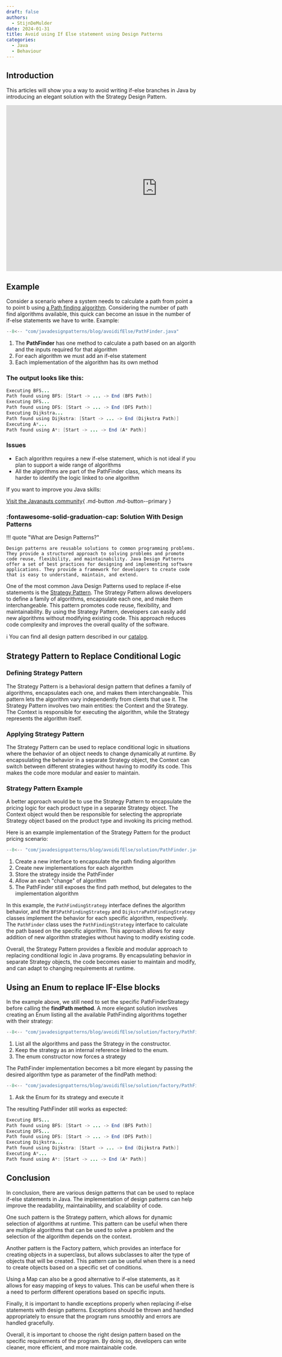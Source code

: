 ```yaml
---
draft: false 
authors: 
  - StijnDeMulder
date: 2024-01-31 
title: Avoid using If Else statement using Design Patterns
categories:
  - Java
  - Behaviour
---
```

## Introduction
This articles will show you a way to avoid writing if-else branches in Java by introducing an elegant solution with the Strategy Design Pattern.

<!-- more -->

<div class="video-wrapper">
  <iframe width="800" height="440" src="https://www.youtube.com/embed/wlBvGOZ570o?si=hKba1wBGYs-slIdc" title="YouTube video player" frameborder="0" allow="accelerometer; autoplay; clipboard-write; encrypted-media; gyroscope; picture-in-picture; web-share" referrerpolicy="strict-origin-when-cross-origin" allowfullscreen></iframe>
</div>

## Example
Consider a scenario where a system needs to calculate a path from point a to point b using [a Path finding algorithm](https://en.wikipedia.org/wiki/Pathfinding#:~:text=Pathfinding%20or%20pathing%20is%20the,shortest%20route%20between%20two%20points.). Considering
the number of path find algorithms available, this quick can become an issue in the number of if-else statements we have to write. Example:

``` java
--8<-- "com/javadesignpatterns/blog/avoidifElse/PathFinder.java"
```

1. The **PathFinder** has one method to calculate a path based on an algorith and the inputs required for that algorithm
2. For each algorithm we must add an if-else statement
3. Each implementation of the algorithm has its own method

### The output looks like this:

```java
Executing BFS...
Path found using BFS: [Start -> ... -> End (BFS Path)]
Executing DFS...
Path found using DFS: [Start -> ... -> End (DFS Path)]
Executing Dijkstra...
Path found using Dijkstra: [Start -> ... -> End (Dijkstra Path)]
Executing A*...
Path found using A*: [Start -> ... -> End (A* Path)]
```

### Issues

- Each algorithm requires a new if-else statement, which is not ideal if you plan to support a wide range of algorithms
- All the algorithms are part of the PathFinder class, which means its harder to identify the logic linked to one algorithm

If you want to improve you Java skills:

[Visit the Javanauts community](https://javanauts.dev){ .md-button .md-button--primary }

### :fontawesome-solid-graduation-cap: Solution With Design Patterns
!!! quote "What are Design Patterns?"

    Design patterns are reusable solutions to common programming problems. They provide a structured approach to solving problems and promote code reuse, flexibility, and maintainability. Java Design Patterns offer a set of best practices for designing and implementing software applications. They provide a framework for developers to create code that is easy to understand, maintain, and extend.


One of the most common Java Design Patterns used to replace if-else statements is the [Strategy Pattern](../../catalog/behavioral-patterns/strategy-pattern.md). The Strategy Pattern allows developers to define a family of algorithms, encapsulate each one, and make them interchangeable. This pattern promotes code reuse, flexibility, and maintainability. By using the Strategy Pattern, developers can easily add new algorithms without modifying existing code. This approach reduces code complexity and improves the overall quality of the software.

ℹ️ You can find all design pattern described in our [catalog](https://javadesignpatterns.com/catalog/).


Strategy Pattern to Replace Conditional Logic
---------------------------------------------

### Defining Strategy Pattern

The Strategy Pattern is a behavioral design pattern that defines a family of algorithms, encapsulates each one, and makes them interchangeable. This pattern lets the algorithm vary independently from clients that use it. The Strategy Pattern involves two main entities: the Context and the Strategy. The Context is responsible for executing the algorithm, while the Strategy represents the algorithm itself.

### Applying Strategy Pattern

The Strategy Pattern can be used to replace conditional logic in situations where the behavior of an object needs to change dynamically at runtime. By encapsulating the behavior in a separate Strategy object, the Context can switch between different strategies without having to modify its code. This makes the code more modular and easier to maintain.

### Strategy Pattern Example

A better approach would be to use the Strategy Pattern to encapsulate the pricing logic for each product type in a separate Strategy object. The Context object would then be responsible for selecting the appropriate Strategy object based on the product type and invoking its pricing method.

Here is an example implementation of the Strategy Pattern for the product pricing scenario:

``` java
--8<-- "com/javadesignpatterns/blog/avoidifElse/solution/PathFinder.java"
```

1. Create a new interface to encapsulate the path finding algorithm
2. Create new implementations for each algorithm
3. Store the strategy inside the PathFinder
4. Allow an each "change" of algorithm
5. The PathFinder still exposes the find path method, but delegates to the implementation algorithm
   


In this example, the `PathFindingStrategy` interface defines the algorithm behavior, and the `BFSPathFindingStrategy` and `DijkstraPathFindingStrategy` classes implement the behavior for each specific algorithm, respectively. The `PathFinder` class uses the `PathFindingStrategy` interface to calculate the path based on the specific algorithm. This approach allows for easy addition of new algorithm strategies without having to modify existing code.

Overall, the Strategy Pattern provides a flexible and modular approach to replacing conditional logic in Java programs. By encapsulating behavior in separate Strategy objects, the code becomes easier to maintain and modify, and can adapt to changing requirements at runtime.

Using an Enum to replace IF-Else blocks
-----------------------------------
In the example above, we still need to set the specific PathFinderStrategy before calling the **findPath method**. A more elegant solution involves creating an Enum listing all the available PathFinding algorithms together with their strategy:

``` java
--8<-- "com/javadesignpatterns/blog/avoidifElse/solution/factory/PathFindingStrategyType.java"
```

1. List all the algorithms and pass the Strategy in the constructor.
2. Keep the strategy as an internal reference linked to the enum.
3. The enum constructor now forces a strategy

The PathFinder implementation becomes a bit more elegant by passing the desired algorithm type as parameter of the findPath method:

``` java
--8<-- "com/javadesignpatterns/blog/avoidifElse/solution/factory/PathFinder.java"
```

1. Ask the Enum for its strategy and execute it

The resulting PathFinder still works as expected:

```java
Executing BFS...
Path found using BFS: [Start -> ... -> End (BFS Path)]
Executing DFS...
Path found using DFS: [Start -> ... -> End (DFS Path)]
Executing Dijkstra...
Path found using Dijkstra: [Start -> ... -> End (Dijkstra Path)]
Executing A*...
Path found using A*: [Start -> ... -> End (A* Path)]
```

Conclusion
----------

In conclusion, there are various design patterns that can be used to replace if-else statements in Java. The implementation of design patterns can help improve the readability, maintainability, and scalability of code.

One such pattern is the Strategy pattern, which allows for dynamic selection of algorithms at runtime. This pattern can be useful when there are multiple algorithms that can be used to solve a problem and the selection of the algorithm depends on the context.

Another pattern is the Factory pattern, which provides an interface for creating objects in a superclass, but allows subclasses to alter the type of objects that will be created. This pattern can be useful when there is a need to create objects based on a specific set of conditions.

Using a Map can also be a good alternative to if-else statements, as it allows for easy mapping of keys to values. This can be useful when there is a need to perform different operations based on specific inputs.

Finally, it is important to handle exceptions properly when replacing if-else statements with design patterns. Exceptions should be thrown and handled appropriately to ensure that the program runs smoothly and errors are handled gracefully.

Overall, it is important to choose the right design pattern based on the specific requirements of the program. By doing so, developers can write cleaner, more efficient, and more maintainable code.
